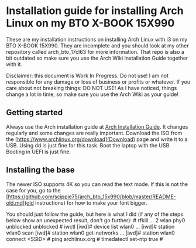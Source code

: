 # Installation guide for installing Arch Linux on my BTO X-BOOK 15X990
These are my installation instructions on installing Arch Linux with i3 on my BTO X-BOOK 15X990. They are incomplete and you should look at my other repository called arch_bto_17cl63 for more information. That repo is also a bit outdated so make sure you use the Arch Wiki Installation Guide together with it.

Disclaimer: this document is Work In Progress. Do not use! I am not responsible for any damage or loss of business or profits or whatever. If you care about not breaking things: DO NOT USE! As I have noticed, things change a lot in time, so make sure you use the Arch Wiki as your guide!

## Getting started

Always use the Arch installation guide at [Arch Installation Guide](https://wiki.archlinux.org/index.php/Installation_guide). It changes regularly and some changes are really important.
Download the ISO from the [https://www.archlinux.org/download](Download) page and write it to a USB. Using dd is just fine for this task.
Boot the laptop with the USB. Booting in UEFI is just fine.

## Installing the base

The newer ISO supports 4K so you can read the text mode. If this is not the case for you, go to the [https://github.com/scippie75/arch_bto_15x990/blob/master/README-old.md](old instructions) for how to make your font bigger.

You should just follow the guide, but here is what I did (if any of the steps below show an unexpected result, don't go further):
    \# rfkill
    ...
    2 wlan phy0 unblocked unblocked
    \# iwctl
    [iwd]# device list
    wlan0 ...
    [iwd]# station wlan0 scan
    [iwd]# station wlan0 get-networks
    ...
    [iwd]# station wlan0 connect \<SSID\>
    \# ping archlinux.org
    \# timedatectl set-ntp true
    \# 
